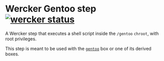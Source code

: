# Wercker Gentoo step [![wercker status](https://app.wercker.com/status/e1c96b714f123998d702839278ad4cdd/s "wercker status")](https://app.wercker.com/project/bykey/e1c96b714f123998d702839278ad4cdd)

A Wercker step that executes a shell script inside the `/gentoo` `chroot`, with
root privileges.

This step is meant to be used with the [`gentoo`][1] box or one of its derived boxes.

[1]: //github.com/attilaolah/wercker-box-gentoo
